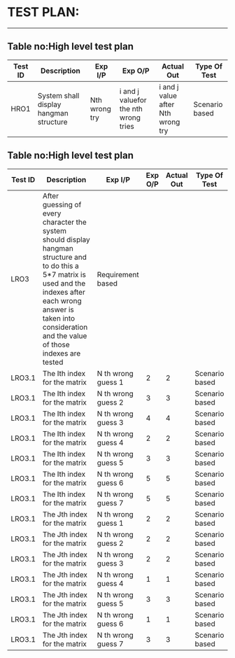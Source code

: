 # TEST PLAN:
----
## Table no:High level test plan
|Test ID |Description|Exp I/P|Exp O/P|Actual Out |Type Of Test|
|----|----|----|----|----|----|
|HRO1|System shall display hangman structure|Nth wrong try|i and j valuefor the nth wrong tries|i and j value after Nth wrong try	|Scenario based|

## Table no:High level test plan
|Test ID |Description|Exp I/P|Exp O/P|Actual Out |Type Of Test|
|----|----|----|----|----|----|
|LRO3|After guessing of every character the system should display hangman structure and to do this a 5*7 matrix is used and the indexes after each wrong answer is taken into consideration and the value of those indexes are tested	|Requirement based||	||
|LRO3.1|The Ith index for the matrix|N th wrong guess 1	|2	|2|Scenario based|
|LRO3.1|The Ith index for the matrix|N th wrong guess 2	|3	|3|Scenario based|
|LRO3.1|The Ith index for the matrix|N th wrong guess 3	|4	|4|Scenario based|
|LRO3.1|The Ith index for the matrix|N th wrong guess 4	|2	|2|Scenario based|
|LRO3.1|The Ith index for the matrix|N th wrong guess 5	|3	|3|Scenario based|
|LRO3.1|The Ith index for the matrix|N th wrong guess 6	|5	|5|Scenario based|
|LRO3.1|The Ith index for the matrix|N th wrong guess 7	|5	|5|Scenario based|
|LRO3.1|The Jth index for the matrix|N th wrong guess 1	|2	|2|Scenario based|
|LRO3.1|The Jth index for the matrix|N th wrong guess 2	|2	|2|Scenario based|
|LRO3.1|The Jth index for the matrix|N th wrong guess 3	|2	|2|Scenario based|
|LRO3.1|The Jth index for the matrix|N th wrong guess 4	|1	|1|Scenario based|
|LRO3.1|The Jth index for the matrix|N th wrong guess 5	|3	|3|Scenario based|
|LRO3.1|The Jth index for the matrix|N th wrong guess 6	|1	|1|Scenario based|
|LRO3.1|The Jth index for the matrix|N th wrong guess 7	|3	|3|Scenario based|
